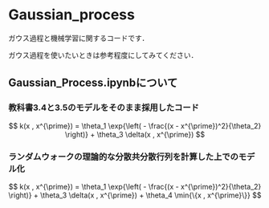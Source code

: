 # Gaussian_process
ガウス過程と機械学習に関するコードです．

ガウス過程を使いたいときは参考程度にしてみてください．

## Gaussian_Process.ipynbについて
### 教科書3.4と3.5のモデルをそのまま採用したコード
$$
k(x , x^{\prime}) = \theta_1 \exp{\left( - \frac{(x - x^{\prime})^2}{\theta_2} \right)} + \theta_3 \delta(x , x^{\prime}) 
$$

### ランダムウォークの理論的な分散共分散行列を計算した上でのモデル化
$$
k(x , x^{\prime}) = \theta_1 \exp{\left( - \frac{(x - x^{\prime})^2}{\theta_2} \right)} + \theta_3 \delta(x , x^{\prime}) + \theta_4 \min{\{x , x^{\prime}\}}
$$